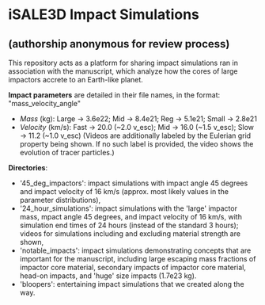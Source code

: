 # iSALE3D Impact Simulations

## (authorship anonymous for review process)

This repository acts as a platform for sharing impact simulations ran in association with the manuscript, which analyze how the cores of large impactors accrete to an Earth-like planet. 

**Impact parameters** are detailed in their file names, in the format: "mass_velocity_angle"
- _Mass_ (kg): Large -> 3.6e22; Mid -> 8.4e21; Reg -> 5.1e21; Small -> 2.8e21
- _Velocity_ (km/s): Fast -> 20.0 (~2.0 v_esc); Mid -> 16.0 (~1.5 v_esc); Slow -> 11.2 (~1.0 v_esc)
(Videos are additionally labeled by the Eulerian grid property being shown. If no such label is provided, the video shows the evolution of tracer particles.)

**Directories**: 
- '45_deg_impactors': impact simulations with impact angle 45 degrees and impact velocity of 16 km/s (approx. most likely values in the parameter distributions),
- '24_hour_simulations': impact simulations with the 'large' impactor mass, mpact angle 45 degrees, and impact velocity of 16 km/s, with simulation end times of 24 hours (instead of the standard 3 hours); videos for simulations including and excluding material strength are shown,
- 'notable_impacts': impact simulations demonstrating concepts that are important for the manuscript, including large escaping mass fractions of impactor core material, secondary impacts of impactor core material, head-on impacts, and 'huge' size impacts (1.7e23 kg).
- 'bloopers': entertaining impact simulations that we created along the way.

